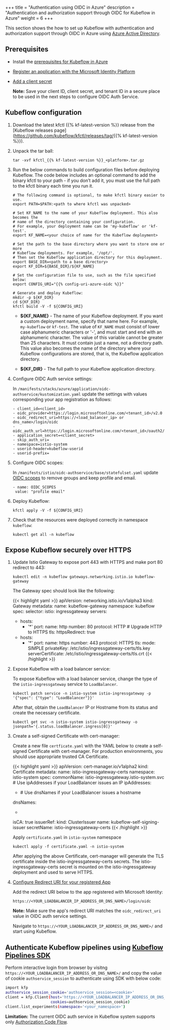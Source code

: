 +++
title = "Authentication using OIDC in Azure"
description = "Authentication and authorization support through OIDC for Kubeflow in Azure"
weight = 6
+++

This section shows the how to set up Kubeflow with authentication and authorization support through OIDC in Azure using [Azure Active Directory](https://azure.microsoft.com/en-us/services/active-directory/).

## Prerequisites

- Install the [prerequisites for Kubeflow in Azure](/docs/azure/deploy/install-kubeflow)
- [Register an application with the Microsoft Identity Platform](https://docs.microsoft.com/en-us/azure/active-directory/develop/quickstart-register-app#register-an-application)
- [Add a client secret](https://docs.microsoft.com/en-us/azure/active-directory/develop/quickstart-register-app#add-a-client-secret)

  **Note:**  Save your client ID, client secret, and tenant ID in a secure place to be used in the next steps to configure OIDC Auth Service.

## Kubeflow configuration

1. Download the latest kfctl {{% kf-latest-version %}} release from the [Kubeflow releases page](<https://github.com/kubeflow/kfctl/releases/tag/>{{% kf-latest-version %}}).

1. Unpack the tar ball:

    ```
    tar -xvf kfctl_{{% kf-latest-version %}}_<platform>.tar.gz
    ```

1. Run the below commands to build configuration files before deploying Kubeflow. The code below includes an optional command to add the binary kfctl to your path - if you don’t add it, you must use the full path to the kfctl binary each time you run it.

    ```
    # The following command is optional, to make kfctl binary easier to use.
    export PATH=$PATH:<path to where kfctl was unpacked>

    # Set KF_NAME to the name of your Kubeflow deployment. This also becomes the
    # name of the directory containing your configuration.
    # For example, your deployment name can be 'my-kubeflow' or 'kf-test'.
    export KF_NAME=<your choice of name for the Kubeflow deployment>

    # Set the path to the base directory where you want to store one or more
    # Kubeflow deployments. For example, '/opt/'.
    # Then set the Kubeflow application directory for this deployment.
    export BASE_DIR=<path to a base directory>
    export KF_DIR=${BASE_DIR}/${KF_NAME}

    # Set the configuration file to use, such as the file specified below:
    export CONFIG_URI="{{% config-uri-azure-oidc %}}"

    # Generate and deploy Kubeflow:
    mkdir -p ${KF_DIR}
    cd ${KF_DIR}
    kfctl build -V -f ${CONFIG_URI}
    ```

    * **${KF_NAME}** - The name of your Kubeflow deployment.
      If you want a custom deployment name, specify that name here.
      For example,  `my-kubeflow` or `kf-test`.
      The value of `KF_NAME` must consist of lower case alphanumeric characters or
      '-', and must start and end with an alphanumeric character.
      The value of this variable cannot be greater than 25 characters. It must
      contain just a name, not a directory path.
      This value also becomes the name of the directory where your Kubeflow
      configurations are stored, that is, the Kubeflow application directory.

    * **${KF_DIR}** - The full path to your Kubeflow application directory.

1. Configure OIDC Auth service settings:

   In `/manifests/stacks/azure/application/oidc-authservice/kustomization.yaml` update the settings with values corresponding your app registration as follows:

    ```
    - client_id=<client_id>
    - oidc_provider=https://login.microsoftonline.com/<tenant_id>/v2.0
    - oidc_redirect_uri=https://<load_balancer_ip> or dns_name>/login/oidc
    - oidc_auth_url=https://login.microsoftonline.com/<tenant_id>/oauth2/v2.0/authorize
    - application_secret=<client_secret>
    - skip_auth_uri=
    - namespace=istio-system
    - userid-header=kubeflow-userid
    - userid-prefix=
    ```

1. Configure OIDC scopes:

    In `/manifests/istio/oidc-authservice/base/statefulset.yaml` update [OIDC scopes](https://docs.microsoft.com/en-us/azure/active-directory/develop/v2-permissions-and-consent#openid-connect-scopes) to remove groups and keep profile and email.

    ```
    - name: OIDC_SCOPES
     value: "profile email"
    ```

3. Deploy Kubeflow:

    ```
    kfctl apply -V -f ${CONFIG_URI}
    ```

4. Check that the resources were deployed correctly in namespace `kubeflow`:

    ```
    kubectl get all -n kubeflow
    ```

## Expose Kubeflow securely over HTTPS

1. Update Istio Gateway to expose port 443 with HTTPS and make port 80 redirect to 443:

    ```
    kubectl edit -n kubeflow gateways.networking.istio.io kubeflow-gateway
    ```

    The Gateway spec should look like the following:

    {{< highlight yaml >}}
    apiVersion: networking.istio.io/v1alpha3
    kind: Gateway
    metadata:
    name: kubeflow-gateway
    namespace: kubeflow
    spec:
    selector:
        istio: ingressgateway
    servers:
    - hosts:
        - '*'
        port:
        name: http
        number: 80
        protocol: HTTP
              # Upgrade HTTP to HTTPS
        tls:
        httpsRedirect: true
    - hosts:
        - '*'
        port:
        name: https
        number: 443
        protocol: HTTPS
        tls:
        mode: SIMPLE
        privateKey: /etc/istio/ingressgateway-certs/tls.key
        serverCertificate: /etc/istio/ingressgateway-certs/tls.crt
    {{< /highlight >}}

1. Expose Kubeflow with a load balancer service:

    To expose Kubeflow with a load balancer service, change the type of the `istio-ingressgateway` service to `LoadBalancer`.

    ```
    kubectl patch service -n istio-system istio-ingressgateway -p '{"spec": {"type": "LoadBalancer"}}'
    ```

   After that, obtain the `LoadBalancer` IP or Hostname from its status and create the necessary certificate.

    ```
    kubectl get svc -n istio-system istio-ingressgateway -o jsonpath='{.status.loadBalancer.ingress[0]}'
    ```

1. Create a self-signed Certificate with cert-manager:

   Create a new file `certficate.yaml` with the YAML below to create a self-signed Certificate with cert-manager. For production environments, you should use appropriate trusted CA Certificate.

    {{< highlight yaml >}}
    apiVersion: cert-manager.io/v1alpha2
    kind: Certificate
    metadata:
    name: istio-ingressgateway-certs
    namespace: istio-system
    spec:
    commonName: istio-ingressgateway.istio-system.svc
        # Use ipAddresses if your LoadBalancer issues an IP
    ipAddresses:
    - <LoadBalancer IP>
        # Use dnsNames if your LoadBalancer issues a hostname
    dnsNames:
    - <LoadBalancer HostName>
    isCA: true
    issuerRef:
        kind: ClusterIssuer
        name: kubeflow-self-signing-issuer
    secretName: istio-ingressgateway-certs
    {{< /highlight >}}

    Apply `certificate.yaml` in `istio-system` namespace

    ```
    kubectl apply -f certificate.yaml -n istio-system
    ```

    After applying the above Certificate, cert-manager will generate the TLS certificate inside the istio-ingressgateway-certs secrets. The istio-ingressgateway-certs secret is mounted on the istio-ingressgateway deployment and used to serve HTTPS.

1. [Configure Redirect URI for your registered App](https://docs.microsoft.com/en-us/azure/active-directory/develop/quickstart-register-app#add-a-redirect-uri)

   Add the redirect URI below to the app registered with Microsoft Identity:
  
   `https://<YOUR_LOADBALANCER_IP_ADDRESS_OR_DNS_NAME>/login/oidc`

   **Note:** Make sure the app's redirect URI matches the `oidc_redirect_uri` value in OIDC auth service settings.

   Navigate to `https://<YOUR_LOADBALANCER_IP_ADDRESS_OR_DNS_NAME>/` and start using Kubeflow.

## Authenticate Kubeflow pipelines using [Kubeflow Pipelines SDK](https://www.kubeflow.org/docs/pipelines/sdk/sdk-overview/)

Perform interactive login from browser by visitng `https://<YOUR_LOADBALANCER_IP_ADDRESS_OR_DNS_NAME>/` and copy the value of cookie `authservice_session` to authenticate using SDK with below code:

```bash
import kfp
authservice_session_cookie='authservice_session=<cookie>'
client = kfp.Client(host='https://<YOUR_LOADBALANCER_IP_ADDRESS_OR_DNS_NAME>/pipeline',
                    cookies=authservice_session_cookie)
client.list_experiments(namespace='<your_namespace>')
```

   **Limitation:** The current OIDC auth service in Kubeflow system supports only [Authorization Code Flow](https://openid.net/specs/openid-connect-basic-1_0.html#CodeFlow).
